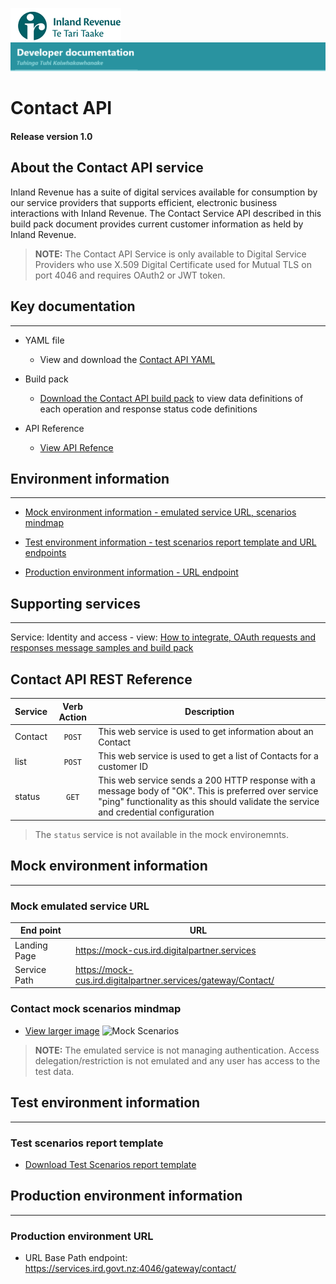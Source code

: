 
![IRD logo](../../Images/IRlogo.gif)
![Software Dev](../../Images/SoftwareDev.png)

# Contact API 

#### Release version 1.0

## About the Contact API service

Inland Revenue has a suite of digital services available for consumption by our service providers that supports efficient, electronic business interactions with Inland Revenue. 
The Contact Service API described in this build pack document provides current customer information as held by Inland Revenue. 

>**NOTE:** The Contact API Service is only available to Digital Service Providers who use X.509 Digital Certificate used for Mutual TLS on port 4046 and requires OAuth2 or JWT token.

## Key documentation
---
- YAML file
	- View and download the [Contact API YAML](Contact%202020-08-11.yaml)

- Build pack 
	- [Download the Contact API build pack](Build%20pack%20-%20Contact%20API.pdf) to view data definitions of each operation and response status code definitions
	
- API Reference	
	- [View API Refence](#Contact-API-REST-Reference)	

## Environment information
---
- [Mock environment information - emulated service URL, scenarios mindmap](#mock-environment-information)

- [Test environment information - test scenarios report template and URL endpoints](#test-environment-information)

- [Production environment information - URL endpoint](#production-environment-information)

## Supporting services
---- 

Service: Identity and access - view: [How to integrate, OAuth requests and responses message samples and build pack](https://github.com/InlandRevenue/Gateway_Services-Access/tree/master/Identity%20and%20Access)

<a name="Contact-API-REST-Reference"></a>
## Contact API REST Reference

|Service| Verb Action| Description
| -- | :--: | -- |
| Contact | `POST` | This web service is used to get information about an Contact|
| list | `POST` | This web service is used to get a list of Contacts for a customer ID |
| status | `GET` | This web service sends a 200 HTTP response with a message body of "OK". This is preferred over service "ping" functionality as this should validate the service and credential configuration |

> The `status` service is not available in the mock environemnts. 

<a name="mock-environment-information"></a>
## Mock environment information
---
### Mock emulated service URL
| End point|  URL|
|--|--|
 Landing Page | https://mock-cus.ird.digitalpartner.services
 Service Path | https://mock-cus.ird.digitalpartner.services/gateway/Contact/|

### Contact mock scenarios mindmap

- [View larger image](../images/Contact%20API%20Emulator%20Mindmap.png)
![Mock Scenarios](../images/Contact%20API%20Emulator%20Mindmap.png)

> **NOTE:** The emulated service is not managing authentication. Access delegation/restriction is not emulated and any user has access to the test data.

<a name="test-environment-information"></a>
## Test environment information
---

### Test scenarios report template

- [Download Test Scenarios report template](Contact%20API-%20Test%20Report%20Template.docx)


<a name="production-environment-information"></a>
## Production environment information
---
### Production environment URL

* URL Base Path endpoint: https://services.ird.govt.nz:4046/gateway/contact/
